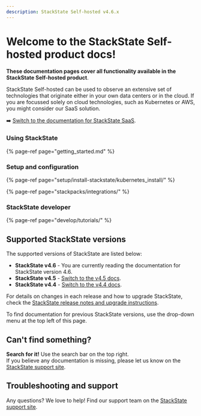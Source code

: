 ```yaml
---
description: StackState Self-hosted v4.6.x
---
```


# Welcome to the StackState Self-hosted product docs!

**These documentation pages cover all functionality available in the StackState Self-hosted product**. 

StackState Self-hosted can be used to observe an extensive set of technologies that originate either in your own data centers or in the cloud. If you are focussed solely on cloud technologies, such as Kubernetes or AWS, you might consider our SaaS solution. 

➡️ [Switch to the documentation for StackState SaaS](https://docs.stackstate.com/v/stackstate-saas/).

### Using StackState

{% page-ref page="getting_started.md" %}

### Setup and configuration

{% page-ref page="setup/install-stackstate/kubernetes_install/" %}

{% page-ref page="stackpacks/integrations/" %}

### StackState developer

{% page-ref page="develop/tutorials/" %}

## Supported StackState versions

The supported versions of StackState are listed below:

* **StackState v4.6** - You are currently reading the documentation for StackState version 4.6.
* **StackState v4.5** - [Switch to the v4.5 docs](https://docs.stackstate.com/v/4.5/).
* **StackState v4.4** - [Switch to the v4.4 docs](https://docs.stackstate.com/v/4.4/).

For details on changes in each release and how to upgrade StackState, check the [StackState release notes and upgrade instructions](setup/upgrade-stackstate/).

To find documentation for previous StackState versions, use the drop-down menu at the top left of this page.

## Can't find something?

**Search for it!** Use the search bar on the top right.  
If you believe any documentation is missing, please let us know on the [StackState support site](http://support.stackstate.com/).

## Troubleshooting and support

Any questions? We love to help! Find our support team on the [StackState support site](http://support.stackstate.com/).

